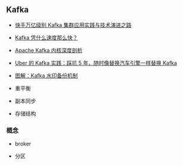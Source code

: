 ## Kafka

- [快手万亿级别 Kafka 集群应用实践与技术演进之路](https://www.infoq.cn/video/UYQ7gD4mD0SMSWKfBSLq?utm_source=infoq&utm_medium=arti&utm_campaign=talc&utm_term=bigdata)

- [Kafka 凭什么速度那么快？](https://www.infoq.cn/article/UkOqjkUWR0v0CS7U6p8O?utm_source=infoq&utm_medium=arti&utm_campaign=talc&utm_term=bigdata)

- [Apache Kafka 内核深度剖析](https://www.infoq.cn/article/7VQD5xiz2l6P1yjucMvu?utm_source=infoq&utm_medium=arti&utm_campaign=talc&utm_term=bigdata)

- [Uber 的 Kafka 实践：踩坑 5 年，随时像替换汽车引擎一样替换 Kafka](https://www.infoq.cn/article/Q5p9pL2bDP45DsGuatVp?utm_source=infoq&utm_medium=arti&utm_campaign=talc&utm_term=bigdata)

- [图解：Kafka 水印备份机制](https://mp.weixin.qq.com/s?__biz=MzU3MjQ1ODcwNQ==&mid=2247484239&idx=1&sn=8c8dabf7ad8b96c9ed933bc861890808&scene=21#wechat_redirect)

- 重平衡

- 副本同步

- 存储结构

### 概念

- broker

- 分区